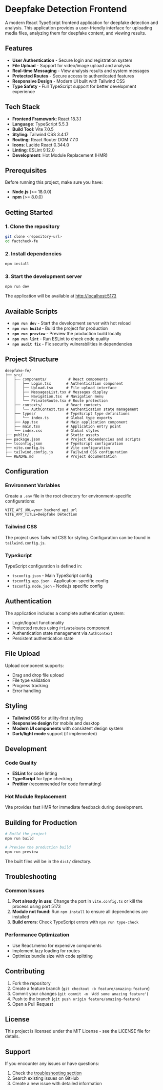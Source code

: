 # Deepfake Detection Frontend

A modern React TypeScript frontend application for deepfake detection and analysis. This application provides a user-friendly interface for uploading media files, analyzing them for deepfake content, and viewing results.

## Features

- **User Authentication** - Secure login and registration system
- **File Upload** - Support for video/image upload and analysis
- **Real-time Messaging** - View analysis results and system messages
- **Protected Routes** - Secure access to authenticated features
- **Responsive Design** - Modern UI built with Tailwind CSS
- **Type Safety** - Full TypeScript support for better development experience

## Tech Stack

- **Frontend Framework**: React 18.3.1
- **Language**: TypeScript 5.5.3
- **Build Tool**: Vite 7.0.5
- **Styling**: Tailwind CSS 3.4.17
- **Routing**: React Router DOM 7.7.0
- **Icons**: Lucide React 0.344.0
- **Linting**: ESLint 9.12.0
- **Development**: Hot Module Replacement (HMR)

## Prerequisites

Before running this project, make sure you have:

- **Node.js** (>= 18.0.0)
- **npm** (>= 8.0.0)

## Getting Started

### 1. Clone the repository

```bash
git clone <repository-url>
cd factcheck-fe
```

### 2. Install dependencies

```bash
npm install
```

### 3. Start the development server

```bash
npm run dev
```

The application will be available at [http://localhost:5173](http://localhost:5173)

## Available Scripts

- **`npm run dev`** - Start the development server with hot reload
- **`npm run build`** - Build the project for production
- **`npm run preview`** - Preview the production build locally
- **`npm run lint`** - Run ESLint to check code quality
- **`npm audit fix`** - Fix security vulnerabilities in dependencies

## Project Structure

```
deepfake-fe/
├── src/
│   ├── components/          # React components
│   │   ├── Login.tsx       # Authentication component
│   │   ├── Upload.tsx      # File upload interface
│   │   ├── MessagesList.tsx # Messages display
│   │   ├── Navigation.tsx  # Navigation menu
│   │   └── PrivateRoute.tsx # Route protection
│   ├── contexts/           # React contexts
│   │   └── AuthContext.tsx # Authentication state management
│   ├── types/              # TypeScript type definitions
│   │   └── index.ts        # Global type exports
│   ├── App.tsx             # Main application component
│   ├── main.tsx            # Application entry point
│   └── index.css           # Global styles
├── public/                 # Static assets
├── package.json            # Project dependencies and scripts
├── tsconfig.json           # TypeScript configuration
├── vite.config.ts          # Vite configuration
├── tailwind.config.js      # Tailwind CSS configuration
└── README.md               # Project documentation
```

## Configuration

### Environment Variables

Create a `.env` file in the root directory for environment-specific configurations:

```env
VITE_API_URL=your_backend_api_url
VITE_APP_TITLE=Deepfake Detection
```

### Tailwind CSS

The project uses Tailwind CSS for styling. Configuration can be found in `tailwind.config.js`.

### TypeScript

TypeScript configuration is defined in:
- `tsconfig.json` - Main TypeScript config
- `tsconfig.app.json` - Application-specific config
- `tsconfig.node.json` - Node.js specific config

## Authentication

The application includes a complete authentication system:

- Login/logout functionality
- Protected routes using `PrivateRoute` component
- Authentication state management via `AuthContext`
- Persistent authentication state

## File Upload

Upload component supports:
- Drag and drop file upload
- File type validation
- Progress tracking
- Error handling

## Styling

- **Tailwind CSS** for utility-first styling
- **Responsive design** for mobile and desktop
- **Modern UI components** with consistent design system
- **Dark/light mode** support (if implemented)

## Development

### Code Quality

- **ESLint** for code linting
- **TypeScript** for type checking
- **Prettier** (recommended for code formatting)

### Hot Module Replacement

Vite provides fast HMR for immediate feedback during development.

## Building for Production

```bash
# Build the project
npm run build

# Preview the production build
npm run preview
```

The built files will be in the `dist/` directory.

## Troubleshooting

### Common Issues

1. **Port already in use**: Change the port in `vite.config.ts` or kill the process using port 5173
2. **Module not found**: Run `npm install` to ensure all dependencies are installed
3. **Build errors**: Check TypeScript errors with `npm run type-check`

### Performance Optimization

- Use React.memo for expensive components
- Implement lazy loading for routes
- Optimize bundle size with code splitting

## Contributing

1. Fork the repository
2. Create a feature branch (`git checkout -b feature/amazing-feature`)
3. Commit your changes (`git commit -m 'Add some amazing feature'`)
4. Push to the branch (`git push origin feature/amazing-feature`)
5. Open a Pull Request

## License

This project is licensed under the MIT License - see the LICENSE file for details.

## Support

If you encounter any issues or have questions:

1. Check the [troubleshooting section](#troubleshooting)
2. Search existing issues on GitHub
3. Create a new issue with detailed information

